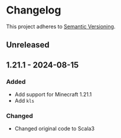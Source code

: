 # Changelog

This project adheres to [Semantic Versioning](https://semver.org/spec/v2.0.0.html).

## Unreleased

## 1.21.1 - 2024-08-15

### Added

- Add support for Minecraft 1.21.1
- Add `kls`

### Changed

- Changed original code to Scala3
